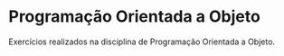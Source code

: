# Programação Orientada a Objeto
Exercícios realizados na disciplina de Programação Orientada a Objeto.
